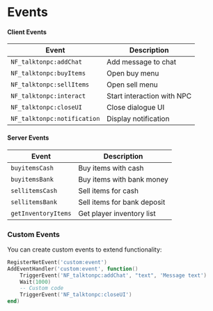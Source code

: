 # Events

#### Client Events

| Event                        | Description                |
| ---------------------------- | -------------------------- |
| `NF_talktonpc:addChat`      | Add message to chat        |
| `NF_talktonpc:buyItems`     | Open buy menu              |
| `NF_talktonpc:sellItems`    | Open sell menu             |
| `NF_talktonpc:interact`     | Start interaction with NPC |
| `NF_talktonpc:closeUI`      | Close dialogue UI          |
| `NF_talktonpc:notification` | Display notification       |

#### Server Events

| Event               | Description                 |
| ------------------- | --------------------------- |
| `buyitemsCash`      | Buy items with cash         |
| `buyitemsBank`      | Buy items with bank money   |
| `sellitemsCash`     | Sell items for cash         |
| `sellitemsBank`     | Sell items for bank deposit |
| `getInventoryItems` | Get player inventory list   |

### Custom Events

You can create custom events to extend functionality:

```lua
RegisterNetEvent('custom:event')
AddEventHandler('custom:event', function()
    TriggerEvent('NF_talktonpc:addChat', "text", 'Message text')
    Wait(1000)
    -- Custom code
    TriggerEvent('NF_talktonpc:closeUI')
end)
```
